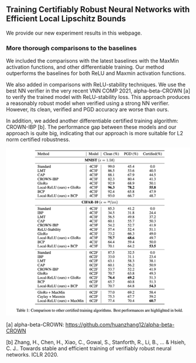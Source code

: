 ## Training Certifiably Robust Neural Networks with Efficient Local Lipschitz Bounds

We provide our new experiment results in this webpage.

### More thorough comparisons to the baselines

We included the comparisons with the latest baselines with the MaxMin activation functions, and other differentiable training. Our method outperforms the baselines for both ReLU and Maxmin activation functions.

We also added in comparisons with ReLU-stability techniques. We use the best NN verifier in the very recent VNN COMP 2021, alpha-beta-CROWN [a] to verify the trained model with ReLU-stability loss. This approach produces a reasonably robust model when verified using a strong NN verifier. However, its clean, verified and PGD accuracy are worse than ours. 

In addition, we added another differentiable certified training algorithm: CROWN-IBP [b]. The performance gap between these models and our approach is quite big, indicating that our approach is more suitable for L2 norm certified robustness.

<img src="main_local.png" class="img-responsive" alt="" width="800"> 

[a] alpha-beta-CROWN: https://github.com/huanzhang12/alpha-beta-CROWN

[b] Zhang, H., Chen, H., Xiao, C., Gowal, S., Stanforth, R., Li, B., ... & Hsieh, C. J.. Towards stable and efficient training of verifiably robust neural networks. ICLR 2020.




